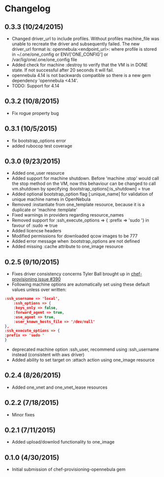 # Changelog

## 0.3.3 (10/24/2015)
- Changed driver_url to include profiles.  Without profiles machine_file was unable to recreate the driver
  and subsequently failed. The new driver_url format is:
  opennebula:<endpoint_url>:<profile>
  where profile is stored in ~/.one/one_config or ENV['ONE_CONFIG'] or /var/lig/one/.one/one_config file
- Added check for machine :destroy to verify that the VM is in DONE state.  If not successful after 20 seconds
  it will fail.
- opennebula 4.14 is not backwards compatible so there is a new gem dependency 'opennebula <4.14'.
- TODO: Support for 4.14

## 0.3.2 (10/8/2015)
- Fix rogue property bug

## 0.3.1 (10/5/2015)
- fix bootstrap_options error
- added rubocop test coverage

## 0.3.0 (9/23/2015)
- Added one_user resource
- Added support for machine shutdown.  Before 'machine :stop' would call the stop method on the VM,
  now this behaviour can be changed to call vm.shutdown by specifying :bootstrap_options[:is_shutdown] = true
- Added optional bootstrap_option flag [:unique_name] for validation of unique machine names in OpenNebula
- Removed :instantiate from one_template resource, because it is a duplicate or 'machine :template'
- Fixed warnings in providers regarding resource_names
- Removed support for :ssh_execute_options => { :prefix => 'sudo '} in favour of :sudo => true
- Added licencse headers
- Modified permissions for downloaded qcow images to be 777
- Added error message when :bootstrap_options are not defined
- Added missing :cache attribute to one_image resource


## 0.2.5 (9/10/2015)

- Fixes driver consistency concerns Tyler Ball brought up in [chef-provisioning issue #390](https://github.com/chef/chef-provisioning/issues/390)
- Following machine options are automatically set using these default values unless over written:

```json
:ssh_username => 'local',
	:ssh_options => {
	:keys_only => false,
	:forward_agent => true,
	:use_agent => true,
	:user_known_hosts_file => '/dev/null'
},
:ssh_execute_options => {
:prefix => 'sudo '
}
```

- deprecated machine option :ssh_user, recommend using :ssh_username instead (consistent with aws driver)
- Added ability to set target on :attach action using one_image resource

## 0.2.4 (8/26/2015)

- Added one_vnet and one_vnet_lease resources

## 0.2.2 (7/18/2015)

- Minor fixes

## 0.2.1 (7/11/2015)

- Added upload/downlod functionality to one_image

## 0.1.0 (4/30/2015)

- Initial submission of chef-provisioning-opennebula gem